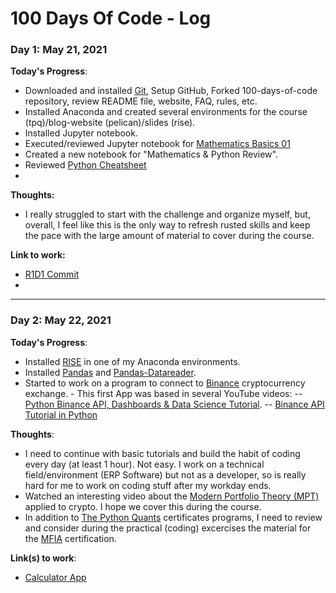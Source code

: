 # 100 Days Of Code - Log

### Day 1: May 21, 2021

**Today's Progress**:
- Downloaded and installed [Git](https://git-scm.com/downloads), Setup GitHub, Forked 100-days-of-code repository, review README file, website, FAQ, rules, etc.
- Installed Anaconda and created several environments for the course (tpq)/blog-website (pelican)/slides (rise).
- Installed Jupyter notebook.
- Executed/reviewed Jupyter notebook for [Mathematics Basics 01](https://base.pqp.io/base/po/get_training_html?tr_id=137)
- Created a new notebook for "Mathematics & Python Review".
- Reviewed [Python Cheatsheet](https://www.pythoncheatsheet.org/)
-

**Thoughts:**
- I really struggled to start with the challenge and organize myself, but, overall, I feel like this is the only way to refresh rusted skills and keep the pace with the large amount of material to cover during the course.

**Link to work:**
- [R1D1 Commit](https://github.com/iTrendOn/100-days-of-code/commit/6b2e50c50ed4551d2c2cfa2555c81001fc25d65e)
- 


---


### Day 2: May 22, 2021

**Today's Progress**:
- Installed [RISE](https://rise.readthedocs.io/en/stable/installation.html) in one of my Anaconda environments.
- Installed [Pandas](https://pandas.pydata.org/getting_started.html) and [Pandas-Datareader](https://pandas-datareader.readthedocs.io/en/latest/index.html#quick-start).
- Started to work on a program to connect to [Binance](https://en.wikipedia.org/wiki/Binance) cryptocurrency exchange. - This first App was based in several YouTube videos:
-- [Python Binance API, Dashboards & Data Science Tutorial](https://www.youtube.com/watch?v=RHqEPNgpbzQ).
-- [Binance API Tutorial in Python](https://www.youtube.com/watch?v=3uxAn7EBSS0)

**Thoughts**:
- I need to continue with basic tutorials and build the habit of coding every day (at least 1 hour). Not easy. I work on a technical field/environment (ERP Software) but not as a developer, so is really hard for me to work on coding stuff after my workday ends.
- Watched an interesting video about the [Modern Portfolio Theory (MPT)](https://www.investopedia.com/terms/m/modernportfoliotheory.asp) applied to crypto. I hope we cover this during the course.
- In addition to [The Python Quants](https://home.tpq.io/certificates/) certificates programs, I need to review and consider during the practical (coding) excercises the material for the [MFIA](https://www.institutobme.es/esp/FIA/AcercaDe/QueEs.aspx) certification.

**Link(s) to work**:
- [Calculator App](http://www.example.com) 


<!-- ### Day 3: May 23, 2021

**Today's Progress**: I've gone through many exercises on FreeCodeCamp.

**Thoughts** I've recently started coding, and it's a great feeling when I finally solve an algorithm challenge after a lot of attempts and hours spent.

**Link(s) to work**
1. [Find the Longest Word in a String](https://www.freecodecamp.com/challenges/find-the-longest-word-in-a-string)
2. [Title Case a Sentence](https://www.freecodecamp.com/challenges/title-case-a-sentence) -->

<!-- ### Day 4: May 24, 2021


**Today's Progress**: Fixed CSS, worked on canvas functionality for the app.

**Thoughts**: I really struggled with CSS, but, overall, I feel like I am slowly getting better at it. Canvas is still new for me, but I managed to figure out some basic functionality.

**Link(s) to work**: [Calculator App](http://www.example.com) -->


<!-- ### Day 5: May 25, 2021

**Today's Progress**: I've gone through many exercises on FreeCodeCamp.

**Thoughts** I've recently started coding, and it's a great feeling when I finally solve an algorithm challenge after a lot of attempts and hours spent.

**Link(s) to work**
1. [Find the Longest Word in a String](https://www.freecodecamp.com/challenges/find-the-longest-word-in-a-string)
2. [Title Case a Sentence](https://www.freecodecamp.com/challenges/title-case-a-sentence) -->